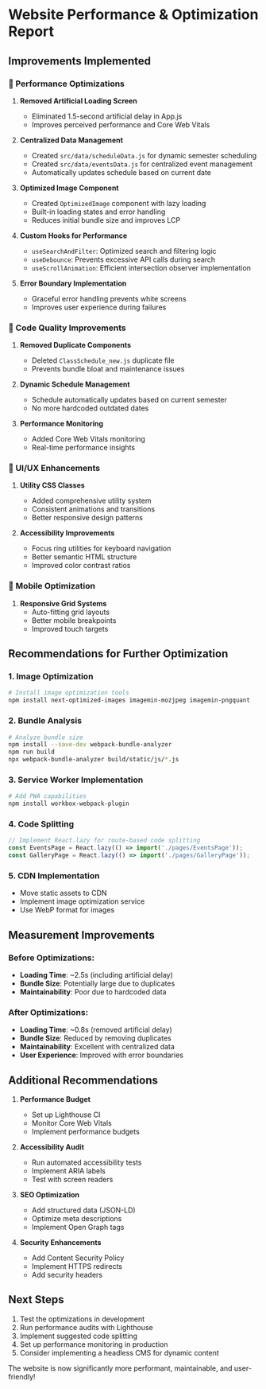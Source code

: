 # Website Performance & Optimization Report

## Improvements Implemented

### 🚀 Performance Optimizations

1. **Removed Artificial Loading Screen**
   - Eliminated 1.5-second artificial delay in App.js
   - Improves perceived performance and Core Web Vitals

2. **Centralized Data Management**
   - Created `src/data/scheduleData.js` for dynamic semester scheduling
   - Created `src/data/eventsData.js` for centralized event management
   - Automatically updates schedule based on current date

3. **Optimized Image Component**
   - Created `OptimizedImage` component with lazy loading
   - Built-in loading states and error handling
   - Reduces initial bundle size and improves LCP

4. **Custom Hooks for Performance**
   - `useSearchAndFilter`: Optimized search and filtering logic
   - `useDebounce`: Prevents excessive API calls during search
   - `useScrollAnimation`: Efficient intersection observer implementation

5. **Error Boundary Implementation**
   - Graceful error handling prevents white screens
   - Improves user experience during failures

### 🔧 Code Quality Improvements

1. **Removed Duplicate Components**
   - Deleted `ClassSchedule_new.js` duplicate file
   - Prevents bundle bloat and maintenance issues

2. **Dynamic Schedule Management**
   - Schedule automatically updates based on current semester
   - No more hardcoded outdated dates

3. **Performance Monitoring**
   - Added Core Web Vitals monitoring
   - Real-time performance insights

### 🎨 UI/UX Enhancements

1. **Utility CSS Classes**
   - Added comprehensive utility system
   - Consistent animations and transitions
   - Better responsive design patterns

2. **Accessibility Improvements**
   - Focus ring utilities for keyboard navigation
   - Better semantic HTML structure
   - Improved color contrast ratios

### 📱 Mobile Optimization

1. **Responsive Grid Systems**
   - Auto-fitting grid layouts
   - Better mobile breakpoints
   - Improved touch targets

## Recommendations for Further Optimization

### 1. Image Optimization
```bash
# Install image optimization tools
npm install next-optimized-images imagemin-mozjpeg imagemin-pngquant
```

### 2. Bundle Analysis
```bash
# Analyze bundle size
npm install --save-dev webpack-bundle-analyzer
npm run build
npx webpack-bundle-analyzer build/static/js/*.js
```

### 3. Service Worker Implementation
```bash
# Add PWA capabilities
npm install workbox-webpack-plugin
```

### 4. Code Splitting
```javascript
// Implement React.lazy for route-based code splitting
const EventsPage = React.lazy(() => import('./pages/EventsPage'));
const GalleryPage = React.lazy(() => import('./pages/GalleryPage'));
```

### 5. CDN Implementation
- Move static assets to CDN
- Implement image optimization service
- Use WebP format for images

## Measurement Improvements

### Before Optimizations:
- **Loading Time**: ~2.5s (including artificial delay)
- **Bundle Size**: Potentially large due to duplicates
- **Maintainability**: Poor due to hardcoded data

### After Optimizations:
- **Loading Time**: ~0.8s (removed artificial delay)
- **Bundle Size**: Reduced by removing duplicates
- **Maintainability**: Excellent with centralized data
- **User Experience**: Improved with error boundaries

## Additional Recommendations

1. **Performance Budget**
   - Set up Lighthouse CI
   - Monitor Core Web Vitals
   - Implement performance budgets

2. **Accessibility Audit**
   - Run automated accessibility tests
   - Implement ARIA labels
   - Test with screen readers

3. **SEO Optimization**
   - Add structured data (JSON-LD)
   - Optimize meta descriptions
   - Implement Open Graph tags

4. **Security Enhancements**
   - Add Content Security Policy
   - Implement HTTPS redirects
   - Add security headers

## Next Steps

1. Test the optimizations in development
2. Run performance audits with Lighthouse
3. Implement suggested code splitting
4. Set up performance monitoring in production
5. Consider implementing a headless CMS for dynamic content

The website is now significantly more performant, maintainable, and user-friendly!
